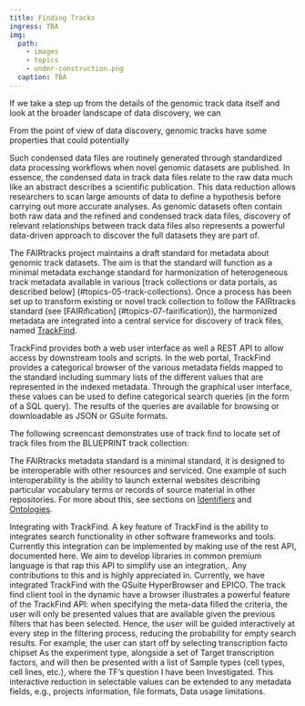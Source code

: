 ```yaml
---
title: Finding Tracks
ingress: TBA
img:
  path:
    - images
    - topics
    - under-construction.png
  caption: TBA
---
```


If we take a step up from the details of the genomic track data itself and look at the broader
landscape of data discovery, we can

From the point of view of data discovery, genomic tracks have some properties that could potentially

Such condensed data files are routinely generated through standardized data processing workflows
when novel genomic datasets are published. In essence, the condensed data in track data files relate
to the raw data much like an abstract describes a scientific publication. This data reduction allows
researchers to scan large amounts of data to define a hypothesis before carrying out more accurate
analyses. As genomic datasets often contain both raw data and the refined and condensed track data
files, discovery of relevant relationships between track data files also represents a powerful
data-driven approach to discover the full datasets they are part of.

The FAIRtracks project maintains a draft standard for metadata about genomic track datasets. The aim
is that the standard will function as a minimal metadata exchange standard for harmonization of
heterogeneous track metadata available in various [track collections or data portals, as described
below] (#topics-05-track-collections). Once a process has been set up to transform existing or novel
track collection to follow the FAIRtracks standard (see [FAIRification] (#topics-07-fairification)),
the harmonized metadata are integrated into a central service for discovery of track files, named
[TrackFind](services/#services-04-trackfind).

TrackFind provides both a web user interface as well a REST API to allow access by downstream tools
and scripts. In the web portal, TrackFind provides a categorical browser of the various metadata
fields mapped to the standard including summary lists of the different values that are represented
in the indexed metadata. Through the graphical user interface, these values can be used to define
categorical search queries (in the form of a SQL query). The results of the queries are available
for browsing or downloadable as JSON or GSuite formats.

The following screencast demonstrates use of track find to locate set of track files from the
BLUEPRINT track collection:

The FAIRtracks metadata standard is a minimal standard, it is designed to be interoperable with
other resources and serviced. One example of such interoperability is the ability to launch external
websites describing particular vocabulary terms or records of source material in other repositories.
For more about this, see sections on [Identifiers](/topics/#topics-08-identifiers) and
[Ontologies](/topics/#topics-09-ontologies).

Integrating with TrackFind. A key feature of TrackFind is the ability to integrates search
functionality in other software frameworks and tools. Currently this integration can be implemented
by making use of the rest API, documented here. We aim to develop libraries in common premium
language is that rap this API to simplify use an integration,. Any contributions to this and is
highly appreciated in. Currently, we have integrated TrackFind with the GSuite HyperBrowser and
EPICO. The track find client tool in the dynamic have a browser illustrates a powerful feature of
the TrackFind API: when specifying the meta-data filled the criteria, the user will only be
presented values that are available given the previous filters that has been selected. Hence, the
user will be guided interactively at every step in the filtering process, reducing the probability
for empty search results. For example, the user can start off by selecting transcription facto
chipset As the experiment type, alongside a set of Target transcription factors, and will then be
presented with a list of Sample types (cell types, cell lines, etc.), where the TF‘s question I have
been Investigated. This interactive reduction in selectable values can be extended to any metadata
fields, e.g., projects information, file formats, Data usage limitations.
